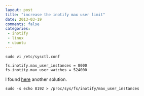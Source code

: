 ```yaml
---
layout: post
title: "increase the inotify max user limit"
date: 2013-03-19
comments: false
categories:
 - inotify
 - linux
 - ubuntu
---
```


    sudo vi /etc/sysctl.conf

    fs.inotify.max_user_instances = 8000
    fs.inotity.max_user_watches = 524000

I found [here](http://community.spotify.com/t5/Desktop-Linux/Spotify-wont-start-FileSystemMonitorLinux-failed/td-p/243130/page/2) another solution.

    sudo -s echo 8192 > /proc/sys/fs/inotify/max_user_instances

